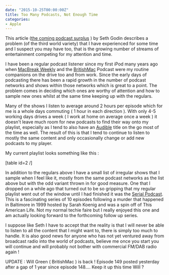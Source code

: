 ```yaml
---
date: "2015-10-25T00:00:00Z"
title: Too Many Podcasts, Not Enough Time
categories: 
- Apple
---
```

This article ([the coming podcast surplus](http://sethgodin.typepad.com/seths_blog/2015/10/the-coming-podcast-surplus.html) ) by Seth Godin describes a problem (of the third world variety) that I have experienced for some time and I suspect you may have too, that is the growing number of streams of entertainment competing for my attention and time.

I have been a regular podcast listener since my first iPod many years ago when 
[MacBreak Weekly](https://itunes.apple.com/us/podcast/macbreak-weekly-mp3/id179237749?mt=2) and the 
[BritishMac](https://itunes.apple.com/gb/podcast/britishmac/id118558840?mt=2) Podcast were my routine companions on the drive too and from work. Since the early days of podcasting there has been a rapid growth in the number of podcast networks and shows within those networks which is great to a point. The problem comes in deciding which ones are worthy of attention and how to sample new ones whilst at the same time keeping up with the regulars.

Many of the shows I listen to average around 2 hours per episode which for me is a whole days commuting ( 1 hour in each direction ). With only 4-5 working days drives a week ( I work at home on average once a week ) it doesn't leave much room for new podcasts to find their way onto my playlist, especially as I tend to also have an [Audible](http://www.audible.com) title on the go most of the time as well. The result of this is that I tend to continue to listen to mostly the same content and only occasionally change or add new podcasts to my player.

My current playlist looks something like this :

[table id=2 /]

In addition to the regulars above I have a small list of irregular shows that I sample when I feel like it, mostly from the same podcast networks as the list above but with the odd variant thrown in for good measure. One that I dropped on a while ago that turned out to be so gripping that my regular playlist went out of the window until I had finished it was the 
[Serial Podcast](http://serialpodcast.org/). This is a fascinating series of 10 episodes following a murder that happened in Baltimore in 1999 hosted by Sarah Koenig and was a spin off of This American Life. Not my normal techie faire but I really enjoyed this one and am actually looking forward to the forthcoming follow up series.

I suppose like Seth I have to accept that the reality is that I will never be able to listen to all the content that I might want to, there is simply too much to handle. It is also good news for anyone who has not yet ventured away from broadcast radio into the world of podcasts, believe me once you start you will continue and will probably not bother with commercial FM/DAB radio again !

UPDATE : Will Green ( BritishMac ) is back ! Episode 149 posted yesterday after a gap of 1 year since episode 148.... Keep it up this time Will ?